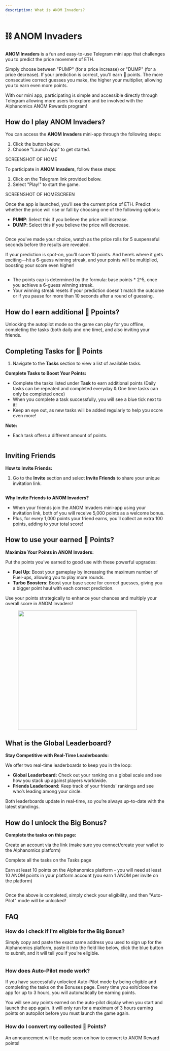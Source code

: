 ```yaml
---
description: What is ANOM Invaders?
---
```


# ⛓️ ANOM Invaders

**ANOM Invaders** is a fun and easy-to-use Telegram mini app that challenges you to predict the price movement of ETH.&#x20;

Simply choose between "PUMP" (for a price increase) or "DUMP" (for a price decrease). If your prediction is correct, you'll earn 💎 points. The more consecutive correct guesses you make, the higher your multiplier, allowing you to earn even more points.&#x20;

With our mini app, participating is simple and accessible directly through Telegram allowing more users to explore and be involved with the Alphanomics ANOM Rewards program!

## How do I play ANOM Invaders?

You can access the **ANOM Invaders** mini-app through the following steps:

1. Click the button below.
2. Choose "Launch App" to get started.

SCREENSHOT OF HOME

To participate in **ANOM Invaders**, follow these steps:

1. Click on the Telegram link provided below.
2. Select "Play!" to start the game.

SCREENSHOT OF HOMESCREEN

Once the app is launched, you’ll see the current price of ETH. Predict whether the price will rise or fall by choosing one of the following options:

* **PUMP**: Select this if you believe the price will increase.
* **DUMP**: Select this if you believe the price will decrease.

<figure><img src="../../.gitbook/assets/Screenshot 2024-08-29 at 11.14.58.png" alt=""><figcaption></figcaption></figure>

Once you've made your choice, watch as the price rolls for 5 suspenseful seconds before the results are revealed.

If your prediction is spot-on, you’ll score 10 points. And here’s where it gets exciting—hit a 6-guess winning streak, and your points will be multiplied, boosting your score even higher!

<figure><img src="../../.gitbook/assets/Screenshot 2024-08-29 at 11.18.05.png" alt=""><figcaption></figcaption></figure>

* The points cap is determined by the formula: base points \* 2^5, once you achieve a 6-guess winning streak.
* Your winning streak resets if your prediction doesn’t match the outcome or if you pause for more than 10 seconds after a round of guessing.

## How do I earn additional 💎 Ppoints?

Unlocking the autopilot mode so the game can play for you offline, completing the tasks (both daily and one time), and also inviting your friends.



## Completing Tasks for 💎 Points

1. Navigate to the **Tasks** section to view a list of available tasks.

**Complete Tasks to Boost Your Points:**

* Complete the tasks listed under **Task** to earn additional points (Daily tasks can be repeated and completed everyday & One time tasks can only be completed once)
* When you complete a task successfully, you will see a blue tick next to it!
* Keep an eye out, as new tasks will be added regularly to help you score even more!

**Note:**

* Each task offers a different amount of points.

<figure><img src="../../.gitbook/assets/Screenshot 2024-08-29 at 11.32.32.png" alt=""><figcaption></figcaption></figure>



## Inviting Friends

**How to Invite Friends:**

1. Go to the **Invite** section and select **Invite Friends** to share your unique invitation link.

<figure><img src="../../.gitbook/assets/Screenshot 2024-08-29 at 11.19.09.png" alt=""><figcaption></figcaption></figure>

**Why Invite Friends to ANOM Invaders?**

* When your friends join the ANOM Invaders mini-app using your invitation link, both of you will receive 5,000 points as a welcome bonus.
* Plus, for every 1,000 points your friend earns, you’ll collect an extra 100 points, adding to your total score!



## How to use your earned 💎 Points?

**Maximize Your Points in ANOM Invaders:**

Put the points you’ve earned to good use with these powerful upgrades:

* **Fuel Up:** Boost your gameplay by increasing the maximum number of Fuel-ups, allowing you to play more rounds.
* **Turbo Boosters:** Boost your base score for correct guesses, giving you a bigger point haul with each correct prediction.

Use your points strategically to enhance your chances and multiply your overall score in ANOM Invaders!

<figure><img src="../../.gitbook/assets/signal-2024-08-29-112810_002.jpeg" alt="" width="375"><figcaption></figcaption></figure>

## What is the Global Leaderboard?

**Stay Competitive with Real-Time Leaderboards:**

We offer two real-time leaderboards to keep you in the loop:

* **Global Leaderboard:** Check out your ranking on a global scale and see how you stack up against players worldwide.
* **Friends Leaderboard:** Keep track of your friends' rankings and see who’s leading among your circle.

Both leaderboards update in real-time, so you’re always up-to-date with the latest standings.



## How do I unlock the Big Bonus?

&#x20;**Complete the tasks on this page:**

&#x20;Create an account via the link (make sure you connect/create your wallet to the Alphanomics platform)

Complete all the tasks on the Tasks page

Earn at least 10 points on the Alphanomics platform - you will need at least 10 ANOM points in your platform account (you earn 1 ANOM per invite on the platform)

<figure><img src="../../.gitbook/assets/Screenshot 2024-08-29 at 11.26.04.png" alt=""><figcaption></figcaption></figure>

Once the above is completed, simply check your eligibility, and then "Auto-Pilot" mode will be unlocked!







## FAQ

### How do I check if I'm eligible for the Big Bonus?

Simply copy and paste the exact same address you used to sign up for the Alphanomics platform, paste it into the field like below, click the blue button to submit, and it will tell you if you're eligible.

<figure><img src="../../.gitbook/assets/Screenshot 2024-08-29 at 11.22.08.png" alt=""><figcaption></figcaption></figure>

### How does Auto-Pilot mode work?

If you have successfully unlocked Auto-Pilot mode by being eligible and completing the tasks on the Bonuses page.  Every time you exit/close the app for up to 3 hours, you will automatically be earning points. &#x20;



You will see any points earned on the auto-pilot display when you start and launch the app again.  It will only run for a maximum of 3 hours earning points on autopilot before you must launch the game again.



### How do I convert my collected 💎 Points?

An announcement will be made soon on how to convert to ANOM Reward points!

















